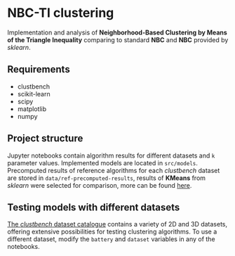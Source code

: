 # NBC-TI clustering

Implementation and analysis of **Neighborhood-Based Clustering by Means of the Triangle Inequality** comparing to standard **NBC** and **NBC** provided by *sklearn*.

## Requirements

- clustbench
- scikit-learn
- scipy
- matplotlib
- numpy

## Project structure

Jupyter notebooks contain algorithm results for different datasets and `k` parameter values. Implemented models are located in `src/models`. Precomputed results of reference algorithms for each *clustbench* dataset are stored in `data/ref-precomputed-results`, results of **KMeans** from *sklearn* were selected for comparison, more can be found [here](https://github.com/gagolews/clustering-results-v1).

## Testing models with different datasets

[The *clustbench* dataset catalogue](https://clustering-benchmarks.gagolewski.com/weave/data-v1.html#wut/circles) contains a variety of 2D and 3D datasets, offering extensive possibilities for testing clustering algorithms. To use a different dataset, modify the `battery` and `dataset` variables in any of the notebooks.